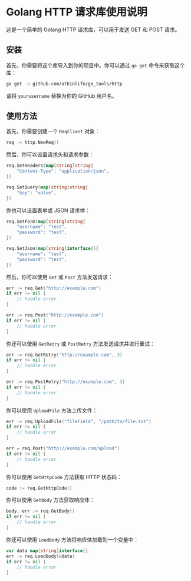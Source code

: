 # Golang HTTP 请求库使用说明

这是一个简单的 Golang HTTP 请求库，可以用于发送 GET 和 POST 请求。

## 安装

首先，你需要将这个库导入到你的项目中。你可以通过 `go get` 命令来获取这个库：

```bash
go get -u github.com/otkinlife/go_tools/http
```

请将 `yourusername` 替换为你的 GitHub 用户名。

## 使用方法

首先，你需要创建一个 `ReqClient` 对象：

```go
req := http.NewReq()
```

然后，你可以设置请求头和请求参数：

```go
req.SetHeaders(map[string]string{
	"Content-Type": "application/json",
})

req.SetQuery(map[string]string{
	"key": "value",
})
```

你也可以设置表单或 JSON 请求体：

```go
req.SetForm(map[string]string{
	"username": "test",
	"password": "test",
})

req.SetJson(map[string]interface{}{
	"username": "test",
	"password": "test",
})
```

然后，你可以使用 `Get` 或 `Post` 方法发送请求：

```go
err := req.Get("http://example.com")
if err != nil {
	// handle error
}

err := req.Post("http://example.com")
if err != nil {
	// handle error
}
```

你还可以使用 `GetRetry` 或 `PostRetry` 方法发送请求并进行重试：

```go
err := req.GetRetry("http://example.com", 3)
if err != nil {
	// handle error
}

err := req.PostRetry("http://example.com", 3)
if err != nil {
	// handle error
}
```
你可以使用 `UploadFile` 方法上传文件：

```go
err := req.UploadFile("fileField", "/path/to/file.txt")
if err != nil {
    // handle error
}

err = req.Post("http://example.com/upload")
if err != nil {
    // handle error
}
```

你可以使用 `GetHttpCode` 方法获取 HTTP 状态码：

```go
code := req.GetHttpCode()
```

你可以使用 `GetBody` 方法获取响应体：

```go
body, err := req.GetBody()
if err != nil {
	// handle error
}
```

你还可以使用 `LoadBody` 方法将响应体加载到一个变量中：

```go
var data map[string]interface{}
err := req.LoadBody(&data)
if err != nil {
	// handle error
}
```